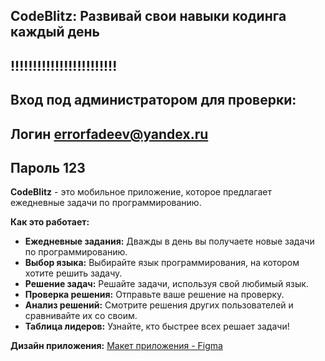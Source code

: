 ## CodeBlitz: Развивай свои навыки кодинга каждый день

## !!!!!!!!!!!!!!!!!!!!!!!!
## Вход под администратором для проверки:
## Логин errorfadeev@yandex.ru
## Пароль 123

**CodeBlitz** - это мобильное приложение, которое предлагает ежедневные задачи по программированию. 

**Как это работает:**

* **Ежедневные задания:** Дважды в день вы получаете новые задачи по программированию.
* **Выбор языка:** Выбирайте язык программирования, на котором хотите решить задачу. 
* **Решение задач:** Решайте задачи, используя свой любимый язык. 
* **Проверка решения:** Отправьте ваше решение на проверку.
* **Анализ решений:** Смотрите решения других пользователей и сравнивайте их со своим.
* **Таблица лидеров:** Узнайте, кто быстрее всех решает задачи!

**Дизайн приложения:**  [Макет приложения - Figma](https://www.figma.com/design/rTUUWG5ZbsedkDY6VORlQI/CodeBlitZ?node-id=0-1&t=mqi5uEEH3r0rophJ-1)